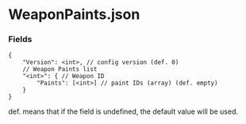 # WeaponPaints.json
### Fields
```
{
	"Version": <int>, // config version (def. 0)
	// Weapon Paints list
	"<int>": { // Weapon ID
		"Paints": [<int>] // paint IDs (array) (def. empty)
	}
}
```
def. means that if the field is undefined, the default value will be used.